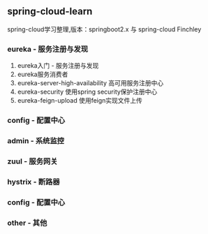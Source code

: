 ## spring-cloud-learn
spring-cloud学习整理,版本：springboot2.x 与 spring-cloud Finchley

### eureka - 服务注册与发现
1. eureka入门 - 服务注册与发现
1. eureka服务消费者
1. eureka-server-high-availability 高可用服务注册中心
1. eureka-security 使用spring security保护注册中心
1. eureka-feign-upload 使用feign实现文件上传

### config - 配置中心

### admin - 系统监控

### zuul - 服务网关

### hystrix - 断路器

### config - 配置中心

### other - 其他